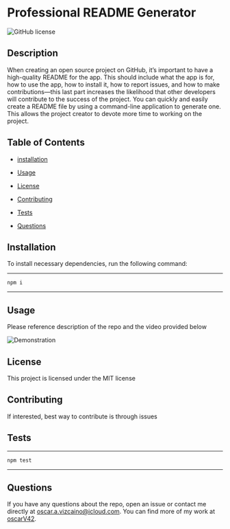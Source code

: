 # Professional README Generator

![GitHub license](https://img.shields.io/badge/license-MIT-yellow.svg)

## Description

When creating an open source project on GitHub, it’s important to have a high-quality README for the app. This should include what the app is for, how to use the app, how to install it, how to report issues, and how to make contributions—this last part increases the likelihood that other developers will contribute to the success of the project. You can quickly and easily create a README file by using a command-line application to generate one. This allows the project creator to devote more time to working on the project.

## Table of Contents

- [installation](#installation)
- [Usage](#usage)

- [License](#license)

- [Contributing](#contributing)

- [Tests](#tests)

- [Questions](#questions)

## Installation

To install necessary dependencies, run the following command:

---

    npm i

---

## Usage

Please reference description of the repo and the video provided below

![Demonstration](./utils/images/READMEGEN.gif)

## License

This project is licensed under the MIT license

## Contributing

If interested, best way to contribute is through issues

## Tests

---

    npm test

---

## Questions

If you have any questions about the repo, open an issue or contact me directly at oscar.a.vizcaino@icloud.com. You can find more of my work at
[oscarV42](https://github.com/oscarV42/).
